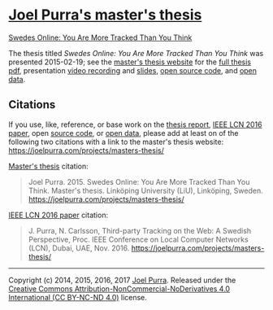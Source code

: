 # [Joel Purra's master's thesis](https://joelpurra.com/projects/masters-thesis/)

[Swedes Online: You Are More Tracked Than You Think](https://joelpurra.com/projects/masters-thesis/)

The thesis titled *Swedes Online: You Are More Tracked Than You Think* was presented 2015-02-19; see the [master's thesis website](https://joelpurra.com/projects/masters-thesis/) for the [full thesis pdf](https://files.joelpurra.com/projects/masters-thesis/documents/v1.0.0/joel-purra_masters-thesis_2015-04-23T1353Z_v1.0.0_report.pdf), presentation [video recording](https://joelpurra.com/projects/masters-thesis/#presentation) and [slides](https://joelpurra.github.io/masters-thesis-presentation/), [open source code](https://joelpurra.com/projects/masters-thesis/#open-source), and [open data](https://joelpurra.com/projects/masters-thesis/#open-data).



## Citations

If you use, like, reference, or base work on the [thesis report](https://joelpurra.com/projects/masters-thesis/#thesis), [IEEE LCN 2016 paper](https://joelpurra.com/projects/masters-thesis/#ieee-lcn-2016), open [source code](https://joelpurra.com/projects/masters-thesis/#open-source), or [open data](https://joelpurra.com/projects/masters-thesis/#open-data), please add at least on of the following two citations with a link to the master's thesis website: https://joelpurra.com/projects/masters-thesis/

[Master's thesis](https://joelpurra.com/projects/masters-thesis/#thesis) citation:

> Joel Purra. 2015. Swedes Online: You Are More Tracked Than You Think. Master's thesis. Linköping University (LiU), Linköping, Sweden. https://joelpurra.com/projects/masters-thesis/


[IEEE LCN 2016 paper](https://joelpurra.com/projects/masters-thesis/#ieee-lcn-2016) citation:

> J. Purra, N. Carlsson, Third-party Tracking on the Web: A Swedish Perspective, Proc. IEEE Conference on Local Computer Networks (LCN), Dubai, UAE, Nov. 2016. https://joelpurra.com/projects/masters-thesis/



---

Copyright (c) 2014, 2015, 2016, 2017 [Joel Purra](https://joelpurra.com/). Released under the [Creative Commons Attribution-NonCommercial-NoDerivatives 4.0 International (CC BY-NC-ND 4.0)](https://creativecommons.org/licenses/by-nc-nd/4.0/) license.
